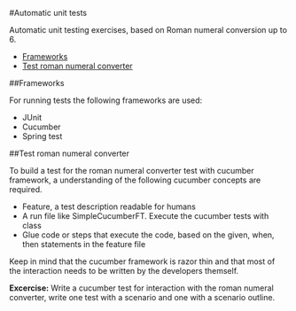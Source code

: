 #Automatic unit tests

Automatic unit testing exercises, based on Roman numeral conversion up to 6. 

- [Frameworks](#frameworks)
- [Test roman numeral converter](test-roman-numeral-converter)

##Frameworks

For running tests the following frameworks are used:

- JUnit
- Cucumber
- Spring test

##Test roman numeral converter

To build a test for the roman numeral converter test with cucumber framework, a understanding 
of the following cucumber concepts are required.

- Feature, a test description readable for humans
- A run file like SimpleCucumberFT. Execute the cucumber tests with class
- Glue code or steps that execute the code, based on the given, when, then statements in the feature file

Keep in mind that the cucumber framework is razor thin and that most of the interaction needs to be 
written by the developers themself.

**Excercise:** Write a cucumber test for interaction with the roman numeral converter, write one test 
with a scenario and one with a scenario outline.

